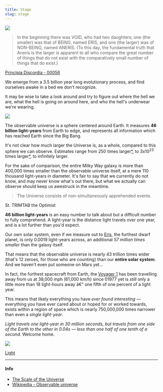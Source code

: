 ```yaml
---
title: Stage
slug: stage
---
```


<img class="flush" src="/image/milkyway.sm.jpg" data-source="'Grand Design' Spiral Galaxy M81 ~ HubbleSite Photographs" data-link="http://hubblesite.org/newscenter/archive/releases/2007/19/image/a/">

> In the beginning there was VOID, who had two daughters; one (the smaller) was that of BEING, named ERIS, and one (the larger) was of NON-BEING, named ANERIS. (To this day, the fundamental truth that Aneris is the larger is apparent to all who compare the great number of things that do not exist with the comparatively small number of things that do exist.)

<p class="attribution"><a href="http://www.principiadiscordia.com/book/63.php">Principia Discordia - 00056</a></p>

We emerge from a 3.5 billion year long evolutionary process, and find ourselves awake in a bed we don't recognize.

It may be wise to take a look around and try to figure out where the hell we are, what the hell is going on around here, and who the hell's underwear we're wearing.

<img class="w35" src="/image/eyes.png">

The observable universe is a sphere centered around Earth. It measures **46 billion light-years** from Earth to edge, and represents all information which has reached Earth since the Big Bang.

It's not clear how much larger the Universe is, as a whole, compared to this sphere we can observe. Estimates range from 250 times larger[*](http://www.universetoday.com/83167/universe-could-be-250-times-bigger-than-what-is-observable/), to 3x10<sup>23</sup> times larger[*](http://books.google.com/books?id=P2V1RbwvE1EC&pg=PA186#v=onepage&q&f=false), to infinitely larger.

For the sake of comparison, the entire Milky Way galaxy is more than 400,000 times smaller than the observable universe itself, at a mere 110 thousand light-years in diameter. It's fair to say that we currently do not know, and may never know what's out there, but what we actually can observe should keep us awestruck in the meantime.

> The Universe consists of non-simultaneously apprehended events.

<p class="attribution">St. TRIMTAB the Optimist</p>

**46 billion light-years** is an easy number to talk about but a difficult number to fully comprehend.  A light-year is the distance light travels over one year, and is a lot further than you'd expect.

Our own solar system, even if we measure out to [Eris](https://en.wikipedia.org/wiki/Eris_(dwarf_planet)), the furthest dwarf planet, is only 0.0019 light-years across, an additional *57 million times smaller* than the galaxy itself.

That means that the observable universe is nearly 43 trillion times wider (that's 12 zeroes, for those who are counting) than our **entire solar system**. And we haven't even put someone on Mars yet...

In fact, the furthest spacecraft from Earth, the [Voyager 1](https://en.wikipedia.org/wiki/Voyager_1) has been travelling away from us at 38,000 mph (61,000 km/h) since 01977 yet is *still* only a little more than 18 light-hours away â€“ one fifth of one percent of a light year.

This means that likely everything you have *ever found interesting* — everything you have ever cared about or hoped for or worked towards, exists within a region of space which is nearly 750,000,000 times narrower than even a *single light-year*.

*Light travels one light-year in 30 million seconds, but travels from one side of the Earth to the other in 0.04s — less than one half of one tenth of a second.* Welcome home.

<img class="center" src="/image/observable_universe.jpg">

<a href="/read/light" class="next">Light</a>
- - -
#### Info
* [The Scale of the Universe](http://htwins.net/scale2/)
* [Wikipedia - Observable universe](https://en.wikipedia.org/wiki/Observable_universe)
